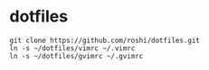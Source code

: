 dotfiles
========

```
git clone https://github.com/roshi/dotfiles.git
ln -s ~/dotfiles/vimrc ~/.vimrc
ln -s ~/dotfiles/gvimrc ~/.gvimrc
```

